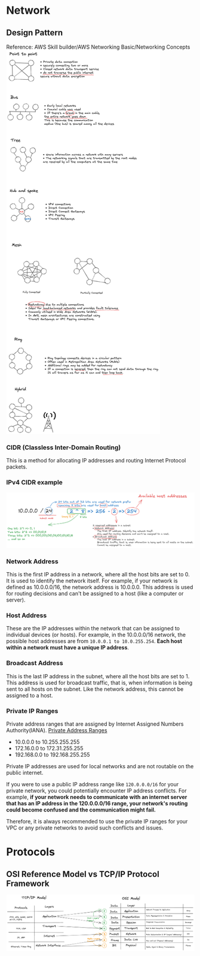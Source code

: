 # Network
## Design Pattern
Reference: AWS Skill builder/AWS Networking Basic/Networking Concepts
<br>
![Network Topology](src/design_patterns/network_design_patterns.png)

### CIDR (Classless Inter-Domain Routing)
This is a method for allocating IP addresses and routing Internet Protocol packets.

### IPv4 CIDR example
![IPv4 CIDR example](src/cidr/cidr.png)

### Network Address
This is the first IP address in a network, where all the host bits are set to 0. It is used to identify the network itself. For example, if your network is defined as 10.0.0.0/16, the network address is 10.0.0.0. This address is used for routing decisions and can't be assigned to a host (like a computer or server).

### Host Address
These are the IP addresses within the network that can be assigned to individual devices (or hosts). For example, in the 10.0.0.0/16 network, the possible host addresses are from `10.0.0.1 to 10.0.255.254`. **Each host within a network must have a unique IP address**.

### Broadcast Address
This is the last IP address in the subnet, where all the host bits are set to 1. This address is used for broadcast traffic, that is, when information is being sent to all hosts on the subnet. Like the network address, this cannot be assigned to a host.

### Private IP Ranges
Private address ranges that are assigned by Internet Assigned Numbers Authority(IANA).
[Private Address Ranges](https://www.ibm.com/docs/en/networkmanager/4.2.0?topic=translation-private-address-ranges)
* 10.0.0.0 to 10.255.255.255 
* 172.16.0.0 to 172.31.255.255 
* 192.168.0.0 to 192.168.255.255 

Private IP addresses are used for local networks and are not routable on the public internet.

If you were to use a public IP address range like `120.0.0.0/16` for your private network, you could potentially encounter IP address conflicts. For example, **if your network needs to communicate with an internet server that has an IP address in the 120.0.0.0/16 range, your network's routing could become confused and the communication might fail.**

Therefore, it is always recommended to use the private IP ranges for your VPC or any private networks to avoid such conflicts and issues.



# Protocols
## OSI Reference Model vs TCP/IP Protocol Framework
![OSI vs TCP.IP](src/protocols/TCP_IP_vs_OSI.png)

